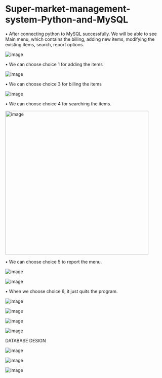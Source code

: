 # Super-market-management-system-Python-and-MySQL

•	After connecting python to MySQL successfully. We will be able to see Main menu, which contains the billing, adding new items, modifying the existing items, search, report options.  
 
  
 ![image](https://github.com/Gopikapothen/Super-market-management-system-Python-and-MySQL/assets/83344741/309ada03-8bf8-46f7-b670-fa754fa0b1ca)

 
 
•	We can choose choice 1 for adding the items 
 
  
 ![image](https://github.com/Gopikapothen/Super-market-management-system-Python-and-MySQL/assets/83344741/406c8814-d57e-44be-a14f-b17a094a6f1c)

 
 
•	We can choose choice 3 for billing the items 
 
 ![image](https://github.com/Gopikapothen/Super-market-management-system-Python-and-MySQL/assets/83344741/43275b72-24dc-4d52-a01b-60ebcd30f0b6)


•	We can choose choice 4 for searching the items. 

<img width="452" alt="image" src="https://github.com/Gopikapothen/Super-market-management-system-Python-and-MySQL/assets/83344741/009a4eb6-b16b-493c-969d-44dae41f6473">

 
•	We can choose choice 5 to report the menu. 
  
  
 ![image](https://github.com/Gopikapothen/Super-market-management-system-Python-and-MySQL/assets/83344741/c9579fc3-77db-44b2-88b4-5bbd41cfabd6)

 ![image](https://github.com/Gopikapothen/Super-market-management-system-Python-and-MySQL/assets/83344741/75824daf-adbd-48ed-86a9-5cf0345ffc66)



•	When we choose choice 6, it just quits the program. 
  
 ![image](https://github.com/Gopikapothen/Super-market-management-system-Python-and-MySQL/assets/83344741/3899eb2c-f882-4584-949c-ae8a5af1a988)

![image](https://github.com/Gopikapothen/Super-market-management-system-Python-and-MySQL/assets/83344741/eba0fc47-05f7-4e8e-89e9-91c855538c08)
  
  ![image](https://github.com/Gopikapothen/Super-market-management-system-Python-and-MySQL/assets/83344741/cfbc601d-bff1-4e12-87f4-dda30486de53)

![image](https://github.com/Gopikapothen/Super-market-management-system-Python-and-MySQL/assets/83344741/66a7e37b-c223-452c-9fff-9a0a084e32ad)


 DATABASE DESIGN 
 
![image](https://github.com/Gopikapothen/Super-market-management-system-Python-and-MySQL/assets/83344741/28f0a37a-7420-45b8-9bbc-eea7debf2201)
 
 ![image](https://github.com/Gopikapothen/Super-market-management-system-Python-and-MySQL/assets/83344741/c3f79141-7252-4c46-9437-4f9943328488)

![image](https://github.com/Gopikapothen/Super-market-management-system-Python-and-MySQL/assets/83344741/eae2d7b5-49e8-4b32-832f-2c828bd0ee32)




                    
